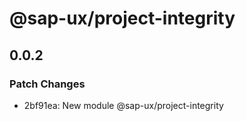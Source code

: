 # @sap-ux/project-integrity

## 0.0.2

### Patch Changes

-   2bf91ea: New module @sap-ux/project-integrity
